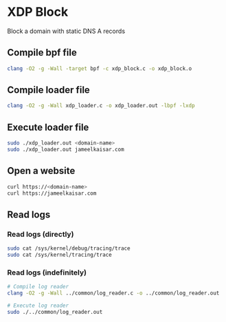 # XDP Block
Block a domain with static DNS A records

## Compile bpf file
```bash
clang -O2 -g -Wall -target bpf -c xdp_block.c -o xdp_block.o
```

## Compile loader file
```bash
clang -O2 -g -Wall xdp_loader.c -o xdp_loader.out -lbpf -lxdp
```

## Execute loader file
```bash
sudo ./xdp_loader.out <domain-name>
sudo ./xdp_loader.out jameelkaisar.com
```

## Open a website
```bash
curl https://<domain-name>
curl https://jameelkaisar.com
```

## Read logs
### Read logs (directly)
```bash
sudo cat /sys/kernel/debug/tracing/trace
sudo cat /sys/kernel/tracing/trace
```

### Read logs (indefinitely)
```bash
# Compile log reader
clang -O2 -g -Wall ../common/log_reader.c -o ../common/log_reader.out

# Execute log reader
sudo ./../common/log_reader.out
```
